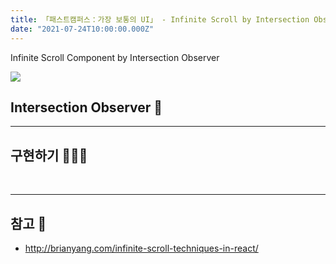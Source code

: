 ```yaml
---
title: 「패스트캠퍼스：가장 보통의 UI」 - Infinite Scroll by Intersection Observer
date: "2021-07-24T10:00:00.000Z"
---
```


Infinite Scroll Component by Intersection Observer

<!-- more -->

![](https://img1.daumcdn.net/thumb/R1280x0/?scode=mtistory2&fname=https%3A%2F%2Fblog.kakaocdn.net%2Fdn%2F6xygt%2FbtqDw30ltgZ%2FLP336NHwG67eKNuxaHB9jk%2Fimg.gif)

## Intersection Observer 👀

---

## 구현하기 👨🏻‍💻

<br />

---

## 참고 📃

- http://brianyang.com/infinite-scroll-techniques-in-react/
